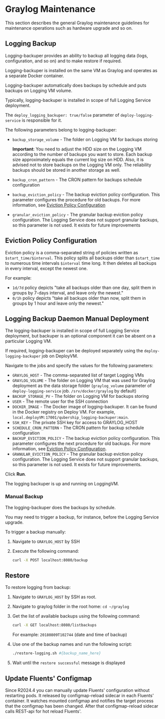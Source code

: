 # Graylog Maintenance

This section describes the general Graylog maintenance guidelines for maintenance operations such
as hardware upgrade and so on.

## Logging Backup

Logging-backuper provides an ability to backup all logging data (logs, configuration, and so on) and to make restore if required.

Logging-backuper is installed on the same VM as Graylog and operates as a separate Docker container.

Logging-backuper automatically does backups by schedule and puts backups on Logging VM volume.

Typically, logging-backuper is installed in scope of full Logging Service deployment.

The `deploy_logging_backuper: true/false` parameter of `deploy-logging-service` is responsible for it.

The following parameters belong to logging-backuper:

* `backup_storage_volume` - The folder on Logging VM for backups storing

  **Important**: You need to adjust the HDD size on the Logging VM according to the number of backups you want to store.
  Each backup size approximately equals the current log size on HDD. Also, it is advised not to store backups
  on the Logging VM only. The reliability backups should be stored in another storage as well.

* `backup_cron_pattern` - The CRON pattern for backups schedule configuration
* `backup_eviction_policy` - The backup eviction policy configuration. This parameter configures the procedure
  for old backups. For more information, see [Eviction Policy Configuration](#eviction-policy-configuration)
* `granular_eviction_policy` - The granular backup eviction policy configuration. The Logging Service does not support
  granular backups, so this parameter is not used. It exists for future improvements

## Eviction Policy Configuration

Eviction policy is a comma-separated string of policies written as `$start_time/$interval`.
This policy splits all backups older than `$start_time` to numerous time intervals `$interval` time long.
It then deletes all backups in every interval, except the newest one.

For example:

* `1d/7d` policy depicts "take all backups older than one day, split them in groups by 7-days interval,
  and leave only the newest."
* `0/1h` policy depicts "take all backups older than now, split them in groups by 1 hour and leave only the newest."

## Logging Backup Daemon Manual Deployment

The logging-backuper is installed in scope of full Logging Service deployment, but backuper is an optional component
it can be absent on a particular Logging VM.

If required, logging-backuper can be deployed separately using the `deploy-logging-backuper` job on DeployVM.

Navigate to the jobs and specify the values for the following parameters:

* `GRAYLOG_HOST` - The comma-separated list of target Logging VMs
* `GRAYLOG_VOLUME` - The folder on Logging VM that was used for Graylog deployment as the data storage folder
  (`graylog_volume` parameter of `deploy-logging-service` job. `/srv/docker/graylog` by default)
* `BACKUP_STORAGE_PV` - The folder on Logging VM for backups storing
* `USER` - The remote user for the SSH connection
* `DOCKER_IMAGE` - The Docker image of logging-backuper. It can be found in the Docker registry on Deploy VM.
  For example, `local.deployVM:17001/qubership_logging-backuper:main`.
* `SSH_KEY` - The private SSH key for access to GRAYLOG_HOST
* `SCHEDULE_CRON_PATTERN` - The CRON pattern for backup schedule configuration
* `BACKUP_EVICTION_POLICY` - The backup eviction policy configuration. This parameter configures the next procedure
  for old backups. For more information, see [Eviction Policy Configuration](#eviction-policy-configuration).
* `GRANULAR_EVICTION_POLICY` - The granular backup eviction policy configuration.
  The Logging Service does not support granular backups, so this parameter is not used. It exists for future improvements.

Click **Run**.

The logging backuper is up and running on LoggingVM.

### Manual Backup

The logging-backuper does the backups by schedule.

You may need to trigger a backup, for instance, before the Logging Service upgrade.

To trigger a backup manually:

1. Navigate to `GRAYLOG_HOST` by SSH
2. Execute the following command:

    ```bash
    curl -X POST localhost:8080/backup
    ```

## Restore

To restore logging from backup:

1. Navigate to `GRAYLOG_HOST` by SSH as root.
2. Navigate to graylog folder in the root home: `cd ~/graylog`
3. Get the list of available backups using the following command:

    ```bash
    curl -X GET localhost:8080/listbackups
    ```

   For example: `20180809T102744` (date and time of backup)

4. Use one of the backup names and run the following script:

    ```bash
    ./restore-logging.sh #{backup_name_here}
    ```

5. Wait until the `restore successful` message is displayed

## Update Fluents' Configmap

Since R2024.4 you can manually update Fluents' configuration without restarting pods.
It released by configmap-reload sidecar in each Fluents' container.
It watches mounted configmap and notifies the target process that the configmap has been changed.
After that configmap-reload sidecar calls REST-api for hot reload Fluents'.
